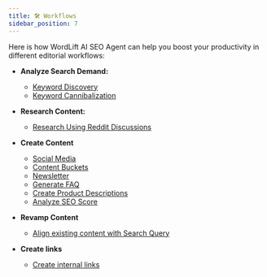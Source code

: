 ```yaml
---
title: 🛠️ Workflows
sidebar_position: 7
---
```


Here is how WordLift AI SEO Agent can help you boost your productivity in different editorial workflows:

- **Analyze Search Demand:**
  - [Keyword Discovery](./workflows/keyword-discovery.md)
  - [Keyword Cannibalization](./workflows/keyword-cannibalization.md)

- **Research Content:**
  - [Research Using Reddit Discussions](./workflows/research-content-ideas.md)

- **Create Content**
  - [Social Media](./workflows/create-social-media-posts.md)
  - [Content Buckets](./workflows/create-social-media-content-buckets.md)
  - [Newsletter](./workflows/ideas-for-newsletters.md)
  - [Generate FAQ](./workflows/faq.md)
  - [Create Product Descriptions](./workflows/create-product-description.md)
  - [Analyze SEO Score](./workflows/analyzing-query-match.md)

- **Revamp Content**
  - [Align existing content with Search Query](./workflows/analyzing-query-match.md)

- **Create links**
  - [Create internal links](./workflows/create-internal-links.md)
